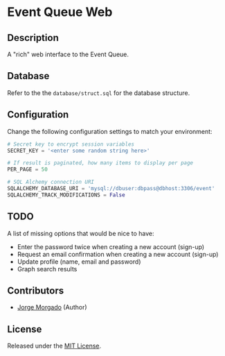 # Event Queue Web

## Description

A "rich" web interface to the Event Queue.

## Database

Refer to the the `database/struct.sql` for the database structure.

## Configuration

Change the following configuration settings to match your environment:

```python
# Secret key to encrypt session variables
SECRET_KEY = '<enter some random string here>'

# If result is paginated, how many items to display per page
PER_PAGE = 50

# SQL Alchemy connection URI
SQLALCHEMY_DATABASE_URI = 'mysql://dbuser:dbpass@dbhost:3306/event'
SQLALCHEMY_TRACK_MODIFICATIONS = False
```

## TODO

A list of missing options that would be nice to have:

- Enter the password twice when creating a new account (sign-up)
- Request an email confirmation when creating a new account (sign-up)
- Update profile (name, email and password)
- Graph search results

## Contributors

- [Jorge Morgado](https://github.com/jorgemorgado) (Author)

## License

Released under the [MIT License](http://www.opensource.org/licenses/MIT).
